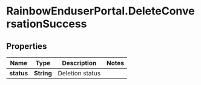 # RainbowEnduserPortal.DeleteConversationSuccess

## Properties

Name | Type | Description | Notes
------------ | ------------- | ------------- | -------------
**status** | **String** | Deletion status | 


